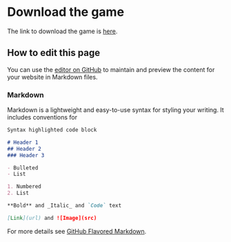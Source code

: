 # Download the game

The link to download the game is [here](https://youtu.be/dQw4w9WgXcQ).

## How to edit this page

You can use the [editor on GitHub](https://github.com/Lamrsw/t19_dbr/edit/main/README.md) to maintain and preview the content for your website in Markdown files.

### Markdown

Markdown is a lightweight and easy-to-use syntax for styling your writing. It includes conventions for

```markdown
Syntax highlighted code block

# Header 1
## Header 2
### Header 3

- Bulleted
- List

1. Numbered
2. List

**Bold** and _Italic_ and `Code` text

[Link](url) and ![Image](src)
```

For more details see [GitHub Flavored Markdown](https://guides.github.com/features/mastering-markdown/).